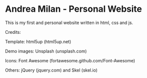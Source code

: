 # Andrea Milan - Personal Website
This is my first and personal website written in html, css and js.

Credits:

  Template: html5up (html5up.net)
  
  Demo images: Unsplash (unsplash.com)
  
  Icons: Font Awesome (fortawesome.github.com/Font-Awesome)
  
  Others: jQuery (jquery.com) and Skel (skel.io)
